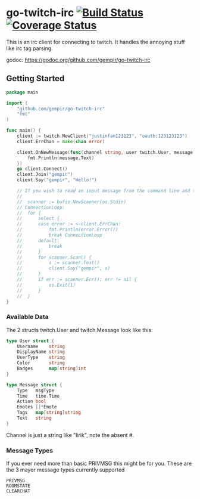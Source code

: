 # go-twitch-irc [![Build Status](https://travis-ci.org/gempir/go-twitch-irc.svg?branch=master)](https://travis-ci.org/gempir/go-twitch-irc) [![Coverage Status](https://coveralls.io/repos/github/gempir/go-twitch-irc/badge.svg?branch=master)](https://coveralls.io/github/gempir/go-twitch-irc?branch=master)

This is an irc client for connecting to twitch. It handles the annoying stuff like irc tag parsing.

godoc: https://godoc.org/github.com/gempir/go-twitch-irc

## Getting Started
```go
package main

import (
	"github.com/gempir/go-twitch-irc"
	"fmt"
)

func main() {
	client := twitch.NewClient("justinfan123123", "oauth:123123123")
	client.ErrChan = make(chan error)

	client.OnNewMessage(func(channel string, user twitch.User, message twitch.Message) {
		fmt.Println(message.Text)
	})
	go client.Connect()
	client.Join("gempir")
	client.Say("gempir", "Hello!")

	// If you wish to read an input message from the command line and then send it to the chat, you could do the following:
	//
	// 	scanner := bufio.NewScanner(os.Stdin)
	// ConnectionLoop:
	// 	for {
	// 		select {
	// 		case error := <-client.ErrChan:
	// 			fmt.Println(error.Error())
	// 			break ConnectionLoop
	// 		default:
	// 			break
	// 		}
	// 		for scanner.Scan() {
	// 			s := scanner.Text()
	// 			client.Say("gempir", s)
	// 		}
	// 		if err := scanner.Err(); err != nil {
	// 			os.Exit(1)
	// 		}
	//	}
}
```
### Available Data

The 2 structs twitch.User and twitch.Message look like this:
```go
type User struct {
	Username    string
	DisplayName string
	UserType    string
	Color       string
	Badges      map[string]int
}

type Message struct {
	Type   msgType
	Time   time.Time
	Action bool
	Emotes []*Emote
	Tags   map[string]string
	Text   string
}
```
Channel is just a string like "lirik", note the absent #.

### Message Types

If you ever need more than basic PRIVMSG this might be for you.
These are the 3 mayor message types currently supported

	PRIVMSG
	ROOMSTATE
	CLEARCHAT
